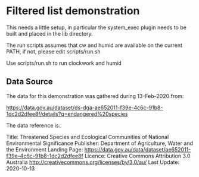# Filtered list demonstration

This needs a little setup, in particular the system_exec plugin needs to be built
and placed in the lib directory.

The run scripts assumes that cw and humid are available on the current PATH, if
not, please edit scripts/run.sh

Use scripts/run.sh to run clockwork and humid

## Data Source

The data for this demonstration was gathered during 13-Feb-2020 from:

https://data.gov.au/dataset/ds-dga-ae652011-f39e-4c6c-91b8-1dc2d2dfee8f/details?q=endangered%20species

The data reference is:

 Title: Threatened Species and Ecological Communities of National Environmental Significance
 Publisher: Department of Agriculture, Water and the Environment
 Landing Page: https://data.gov.au/data/dataset/ae652011-f39e-4c6c-91b8-1dc2d2dfee8f
 Licence: Creative Commons Attribution 3.0 Australia
          http://creativecommons.org/licenses/by/3.0/au/
 Last Update: 2020-10-13

